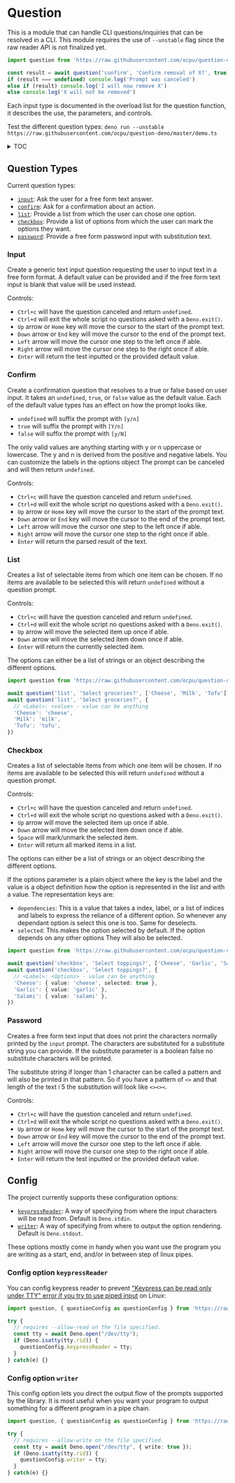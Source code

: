 # Question

This is a module that can handle CLI questions/inquiries that can be resolved in a CLI. This module requires the use of `--unstable` flag since the raw reader API is not finalized yet.

```typescript
import question from 'https://raw.githubusercontent.com/ocpu/question-deno/master/mod.ts'

const result = await question('confirm', 'Confirm removal of X?', true)
if (result === undefined) console.log('Prompt was canceled')
else if (result) console.log('I will now remove X')
else console.log('X will not be removed')
```

Each input type is documented in the overload list for the question function, it describes the use, the parameters, and controls.

Test the different question types: `deno run --unstable https://raw.githubusercontent.com/ocpu/question-deno/master/demo.ts`

<details>
<summary>TOC</summary>

- [Question](#question)
  - [Question Types](#question-types)
    - [Input](#input)
    - [Confirm](#confirm)
    - [List](#list)
    - [Checkbox](#checkbox)
    - [Password](#password)
  - [Config](#config)
    - [Config option `keypressReader`](#config-option-keypressreader)
    - [Config option `writer`](#config-option-writer)

</details>

## Question Types

Current question types:

- [`input`](#input): Ask the user for a free form text answer.
- [`confirm`](#confirm): Ask for a confirmation about an action.
- [`list`](#list): Provide a list from which the user can chose one option.
- [`checkbox`](#checkbox): Provide a list of options from which the user can mark the options they want.
- [`password`](#password): Provide a free form password input with substitution text.

### Input

Create a generic text input question requesting the user to input text in a free form format.
A default value can be provided and if the free form text input is blank that value will be
used instead.

Controls:

- `Ctrl+c` will have the question canceled and return `undefined`.
- `Ctrl+d` will exit the whole script no questions asked with a `Deno.exit()`.
- `Up` arrow or `Home` key will move the cursor to the start of the prompt text.
- `Down` arrow or `End` key will move the cursor to the end of the prompt text.
- `Left` arrow will move the cursor one step to the left once if able.
- `Right` arrow will move the cursor one step to the right once if able.
- `Enter` will return the test inputted or the provided default value.

### Confirm

Create a confirmation question that resolves to a true or false based on user input. It
takes an `undefined`, `true`, or `false` value as the default value. Each of the default
value types has an effect on how the prompt looks like.

- `undefined` will suffix the prompt with `[y/n]`
- `true` will suffix the prompt with `[Y/n]`
- `false` will suffix the prompt with `[y/N]`

The only valid values are anything starting with y or n uppercase or lowercase. The y and
n is derived from the positive and negative labels. You can customize the labels in the
options object The prompt can be canceled and will then return `undefined`.

Controls:

- `Ctrl+c` will have the question canceled and return `undefined`.
- `Ctrl+d` will exit the whole script no questions asked with a `Deno.exit()`.
- `Up` arrow or `Home` key will move the cursor to the start of the prompt text.
- `Down` arrow or `End` key will move the cursor to the end of the prompt text.
- `Left` arrow will move the cursor one step to the left once if able.
- `Right` arrow will move the cursor one step to the right once if able.
- `Enter` will return the parsed result of the text.

### List

Creates a list of selectable items from which one item can be chosen. If no items are available
to be selected this will return `undefined` without a question prompt.

Controls:

- `Ctrl+c` will have the question canceled and return `undefined`.
- `Ctrl+d` will exit the whole script no questions asked with a `Deno.exit()`.
- `Up` arrow will move the selected item up once if able.
- `Down` arrow will move the selected item down once if able.
- `Enter` will return the currently selected item.

The options can either be a list of strings or an object describing the different options.

```typescript
import question from 'https://raw.githubusercontent.com/ocpu/question-deno/master/mod.ts'

await question('list', 'Select groceries?', ['Cheese', 'Milk', 'Tofu'])
await question('list', 'Select groceries?', {
  // <Label>: <value> - value can be anything
  'Cheese': 'cheese',
  'Milk': 'milk',
  'Tofu': 'tofu',
})
```

### Checkbox

Creates a list of selectable items from which one item will be chosen. If no items are available
to be selected this will return `undefined` without a question prompt.

Controls:

- `Ctrl+c` will have the question canceled and return `undefined`.
- `Ctrl+d` will exit the whole script no questions asked with a `Deno.exit()`.
- `Up` arrow will move the selected item up once if able.
- `Down` arrow will move the selected item down once if able.
- `Space` will mark/unmark the selected item.
- `Enter` will return all marked items in a list.

The options can either be a list of strings or an object describing the different options.

If the options parameter is a plain object where the key is the label and the value is a
object definition how the option is represented in the list and with a value. The representation
keys are:

- `dependencies`: This is a value that takes a index, label, or a list of indices and labels to
  express the reliance of a different option. So whenever any dependant option is select this one
  is too. Same for deselects.
- `selected`: This makes the option selected by default. If the option depends on any other options
  They will also be selected.

```typescript
import question from 'https://raw.githubusercontent.com/ocpu/question-deno/master/mod.ts'

await question('checkbox', 'Select toppings?', ['Cheese', 'Garlic', 'Salami'])
await question('checkbox', 'Select toppings?', {
  // <Label>: <Options> - value can be anything
  'Cheese': { value: 'cheese', selected: true },
  'Garlic': { value: 'garlic' },
  'Salami': { value: 'salami' },
})
```

### Password

Creates a free form text input that does not print the characters normally printed by the `input`
prompt. The characters are substituted for a substitute string you can provide. If the substitute
parameter is a boolean false no substitute characters will be printed.

The substitute string if longer than 1 character can be called a pattern and will also be printed
in that pattern. So if you have a pattern of `<>` and that length of the text i 5 the substitution
will look like `<><><`.

Controls:

- `Ctrl+c` will have the question canceled and return `undefined`.
- `Ctrl+d` will exit the whole script no questions asked with a `Deno.exit()`.
- `Up` arrow or `Home` key will move the cursor to the start of the prompt text.
- `Down` arrow or `End` key will move the cursor to the end of the prompt text.
- `Left` arrow will move the cursor one step to the left once if able.
- `Right` arrow will move the cursor one step to the right once if able.
- `Enter` will return the test inputted or the provided default value.

## Config

The project currently supports these configuration options:
- [`keypressReader`](#config-option-keypressreader): A way of specifying from where the input characters will be read from. Default is `Deno.stdin`.
- [`writer`](#config-option-writer): A way of specifying from where to output the option rendering. Default is `Deno.stdout`.

These options mostly come in handy when you want use the program you are writing as a start, end, and/or in between step of linux pipes.

### Config option `keypressReader`

You can config keypress reader to prevent ["Keypress can be read only under TTY" error if you try to use piped input](https://github.com/ocpu/question-deno/issues/1) on Linux:

```typescript
import question, { questionConfig as questionConfig } from 'https://raw.githubusercontent.com/ocpu/question-deno/master/mod.ts'

try {
  // requires --allow-read on the file specified.
  const tty = await Deno.open("/dev/tty");
  if (Deno.isatty(tty.rid)) {
    questionConfig.keypressReader = tty;
  }
} catch(e) {}
```

### Config option `writer`

This config option lets you direct the output flow of the prompts supported by the library. It is most useful when you want your program to output something for a different program in a pipe chain.

```typescript
import question, { questionConfig as questionConfig } from 'https://raw.githubusercontent.com/ocpu/question-deno/master/mod.ts'

try {
  // requires --allow-write on the file specified.
  const tty = await Deno.open("/dev/tty", { write: true });
  if (Deno.isatty(tty.rid)) {
    questionConfig.writer = tty;
  }
} catch(e) {}

```

